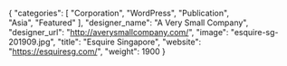 {
   "categories": [
      "Corporation",
      "WordPress",
      "Publication",            	   
      "Asia",
      "Featured"
   ],
   "designer_name": "A Very Small Company",
   "designer_url": "http://averysmallcompany.com/",
   "image": "esquire-sg-201909.jpg",
   "title": "Esquire Singapore",
   "website": "https://esquiresg.com/",
   "weight": 1900
}
